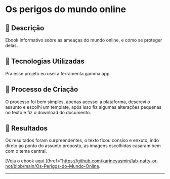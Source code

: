 # Os perigos do mundo online

## 📒 Descrição
Ebook informativo sobre as ameaças do mundo online, e como se proteger delas.

## 🤖 Tecnologias Utilizadas
Pra esse projeto eu usei a ferramenta gamma.app

## 🧐 Processo de Criação
O processo foi bem simples, apenas acessei a plataforma, descrevi o assunto e escolhi um template, após isso fiz algumas alterações pequenas no texto e fiz o download do documento.

## 🚀 Resultados

 Os resultados foram surpreendentes, o texto ficou consiso e enxuto, indo direto ao ponto do assunto proposto, as imagens escolhidas casaram bem com o tema central.

[Veja o ebook aqui.](href="https://github.com/karineyasmin/lab-natty-or-not/blob/main/Os-Perigos-do-Mundo-Online.
____________________
